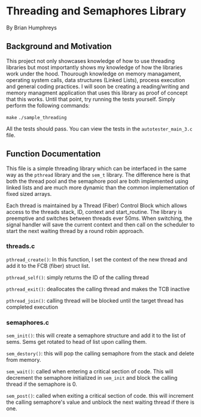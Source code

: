 # Threading and Semaphores Library
By Brian Humphreys

## Background and Motivation
This project not only showcases knowledge of how to use threading libraries but most importantly shows my knowledge of how the libraries work under the hood.  Thourough knowledge on memory managament, operating system calls, data structures (Linked Lists), process execution and general coding practices.  I will soon be creating a reading/writing and memory managment application that uses this library as proof of concept that this works.  Until that point, try running the tests yourself.  Simply perform the following commands:

`make`
`./sample_threading`

All the tests should pass.  You can view the tests in the `autotester_main_3.c` file.


## Function Documentation
This file is a simple threading library which can be interfaced in the same way as the `pthread` library and the `sem_t` library.  The difference here is that both the thread pool and the semaphore pool are both implemented using linked lists and are much more dynamic than the common implementation of fixed sized arrays.

Each thread is maintained by a Thread (Fiber) Control Block which allows access to the threads stack, ID, context and start_routine.  The library is preemptive and switches between threads ever 50ms.  When switching, the signal handler will save the current context and then call on the scheduler to start the next waiting thread by a round robin approach.

### threads.c
`pthread_create()`:  In this function, I set the context of the new thread and add it to the FCB (fiber) struct list.  

`pthread_self()`:  simply returns the ID of the calling thread

`pthread_exit()`:  deallocates the calling thread and makes the TCB inactive

`pthread_join()`: calling thread will be blocked until the target thread has completed execution

### semaphores.c
`sem_init()`: this will create a semaphore structure and add it to the list of sems.  Sems get rotated to head of list upon calling them.

`sem_destory()`: this will pop the calling semaphore from the stack and delete from memory.

`sem_wait()`: called when entering a critical section of code.  This will decrement the semaphore initialized in `sem_init` and block the calling thread if the semaphore is 0.

`sem_post()`:  called when exiting a critical section of code.  this will increment the calling semaphore's value and unblock the next waiting thread if there is one.



